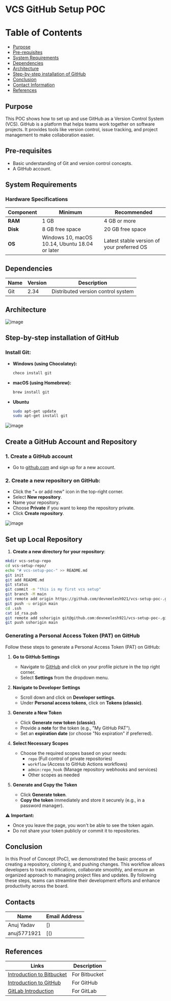 # VCS GitHub Setup POC

# Table of Contents
- [Purpose](#purpose)
- [Pre-requisites](#pre-requisites)
- [System Requirements](#system-requirements)
- [Dependencies](#dependencies)
- [Architecture](#architecture)
- [Step-by-step installation of GitHub](#step-by-step-installation-of-github)
- [Conclusion](#conclusion)
- [Contact Information](#contact-information)
- [References](#references)

## Purpose

This POC shows how to set up and use GitHub as a Version Control System (VCS). GitHub is a platform that helps teams work together on software projects. It provides tools like version control, issue tracking, and project management to make collaboration easier.

## Pre-requisites
- Basic understanding of Git and version control concepts.
- A GitHub account.

## System Requirements

### Hardware Specifications
| Component | Minimum | Recommended |
|-----------|---------|-------------|
| **RAM**   | 1 GB    | 4 GB or more|
| **Disk**  | 8 GB free space | 20 GB free space |
| **OS**    | Windows 10, macOS 10.14, Ubuntu 18.04 or later | Latest stable version of your preferred OS |


## Dependencies

| Name | Version | Description                           |
|------|---------|---------------------------------------|
| Git  | 2.34    | Distributed version control system    |


## Architecture

![image](https://github.com/user-attachments/assets/d9d3717a-1f72-4c63-8a1a-cecda88cec06)


## Step-by-step installation of GitHub

### Install Git:

- **Windows (using Chocolatey):**
  ```bash
  choco install git

- **macOS (using Homebrew):**
  ```bash
  brew install git
  ```
- **Ubuntu**
  ```bash
  sudo apt-get update
  sudo apt-get install git
  ```
![image](https://github.com/user-attachments/assets/2cc8284b-5bdd-4995-94cd-04e66de25b36)

## Create a GitHub Account and Repository

### 1. Create a GitHub account
- Go to [github.com]() and sign up for a new account.

### 2. Create a new repository on GitHub:
- Click the "+ or add new" icon in the top-right corner.
- Select **New repository**.
- Name your repository.
- Choose **Private** if you want to keep the repository private.
- Click **Create repository**.

![image](https://github.com/user-attachments/assets/56679ec3-f0ca-4e1a-94e0-1cc4ec0371b1)

## Set up Local Repository

1. **Create a new directory for your repository**:
  
```bash
mkdir vcs-setup-repo
cd vcs-setup-repo/
echo "# vcs-setup-poc-" >> README.md
git init
git add README.md
git status
git commit -m "this is my first vcs setup"
git branch -M main
git remote add origin https://github.com/devneelesh921/vcs-setup-poc-.git
git push -u origin main
cd .ssh
cat id_rsa.pub
git remote add sshorigin git@github.com:devneelesh921/vcs-setup-poc-.git
git push sshorigin main
```

### Generating a Personal Access Token (PAT) on GitHub

Follow these steps to generate a Personal Access Token (PAT) on GitHub:

1. **Go to GitHub Settings**
   - Navigate to [GitHub](https://github.com/) and click on your profile picture in the top right corner.
   - Select **Settings** from the dropdown menu.

2. **Navigate to Developer Settings**
   - Scroll down and click on **Developer settings**.
   - Under **Personal access tokens**, click on **Tokens (classic)**.

3. **Generate a New Token**
   - Click **Generate new token (classic)**.
   - Provide a **note** for the token (e.g., "My GitHub PAT").
   - Set an **expiration date** (or choose "No expiration" if preferred).

4. **Select Necessary Scopes**
   - Choose the required scopes based on your needs:
     - `repo` (Full control of private repositories)
     - `workflow` (Access to GitHub Actions workflows)
     - `admin:repo_hook` (Manage repository webhooks and services)
     - Other scopes as needed

5. **Generate and Copy the Token**
   - Click **Generate token**.
   - **Copy the token** immediately and store it securely (e.g., in a password manager).

⚠️ **Important:**
- Once you leave the page, you won't be able to see the token again.
- Do not share your token publicly or commit it to repositories.



## Conclusion

In this Proof of Concept (PoC), we demonstrated the basic process of creating a repository, cloning it, and pushing changes. This workflow allows developers to track modifications, collaborate smoothly, and ensure an organized approach to managing project files and updates. By following these steps, teams can streamline their development efforts and enhance productivity across the board.

## Contacts

| Name            | Email Address                                |
|-----------------|----------------------------------------------|
| Anuj Yadav   | [) |
| anuj5771921   | [() |

## References

| Links                                                                                       | Description     |
|---------------------------------------------------------------------------------------------|-----------------|
| [Introduction to Bitbucket](https://www.geeksforgeeks.org/introduction-to-bitbucket/?ref=ml_lbp) | For Bitbucket   |
| [Introduction to GitHub](https://www.geeksforgeeks.org/introduction-to-github/?ref=ml_lbp)     | For GitHub      |
| [GitLab Introduction](https://www.tutorialspoint.com/gitlab/gitlab_introduction.htm)           | For GitLab      |
